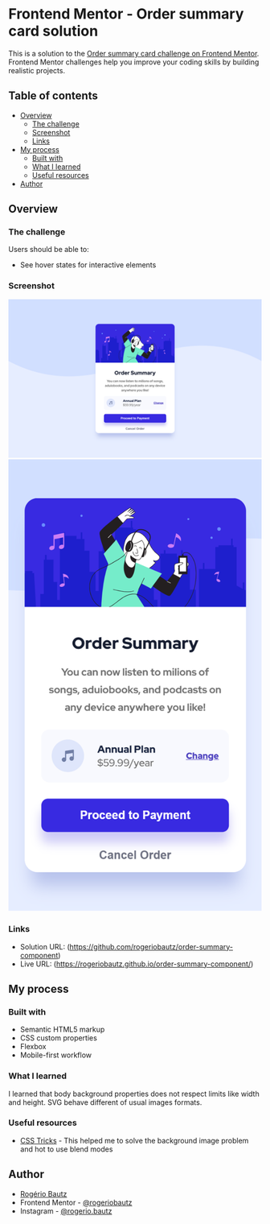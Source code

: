 # Frontend Mentor - Order summary card solution

This is a solution to the [Order summary card challenge on Frontend Mentor](https://www.frontendmentor.io/challenges/order-summary-component-QlPmajDUj). Frontend Mentor challenges help you improve your coding skills by building realistic projects.

## Table of contents

- [Overview](#overview)
  - [The challenge](#the-challenge)
  - [Screenshot](#screenshot)
  - [Links](#links)
- [My process](#my-process)
  - [Built with](#built-with)
  - [What I learned](#what-i-learned)
  - [Useful resources](#useful-resources)
- [Author](#author)

## Overview

### The challenge

Users should be able to:

- See hover states for interactive elements

### Screenshot

![Desktop](https://github.com/rogeriobautz/order-summary-component/blob/master/screenshots/Desktop.png)
![Mobile](https://github.com/rogeriobautz/order-summary-component/blob/master/screenshots/Mobile.png)

### Links

- Solution URL: (https://github.com/rogeriobautz/order-summary-component)
- Live URL: (https://rogeriobautz.github.io/order-summary-component/)

## My process

### Built with

- Semantic HTML5 markup
- CSS custom properties
- Flexbox
- Mobile-first workflow

### What I learned

I learned that body background properties does not respect limits like width and height.
SVG behave different of usual images formats.

### Useful resources

- [CSS Tricks](https://css-tricks.com/) - This helped me to solve the background image problem and hot to use blend modes

## Author

- [Rogério Bautz](https://github.com/rogeriobautz)
- Frontend Mentor - [@rogeriobautz](https://www.frontendmentor.io/profile/rogeriobautz)
- Instagram - [@rogerio.bautz](https://www.instagram.com/rogerio.bautz)
